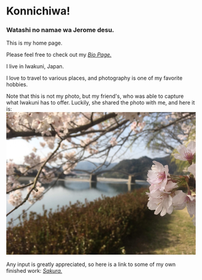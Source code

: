 # Konnichiwa!

### Watashi no namae wa Jerome desu.

This is my home page.

Please feel free to check out my [*Bio Page.*](https://vnonymous.github.io/bio)

I live in Iwakuni, Japan.

I love to travel to various places, and photography is one of my favorite hobbies.

Note that this is not my photo, but my friend's, who was able to capture what Iwakuni has to offer. Luckily, she shared the photo with me, and here it is: ![*RT.*](Sakura.jpg)

Any input is greatly appreciated, so here is a link to some of my own finished work: [*Sakura.*](https://vsco.co/jaeosama/images/1)
